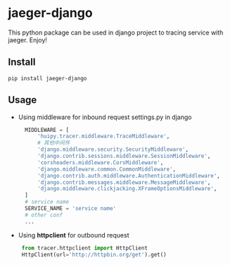 # jaeger-django
This python package can be used in django project to  tracing service with jaeger. Enjoy!

## Install
`pip install jaeger-django`

## Usage
* Using middleware for inbound request
  settings.py in django
  ```python
    MIDDLEWARE = [
        'huipy.tracer.middleware.TraceMiddleware',
        # 其他中间件
        'django.middleware.security.SecurityMiddleware',
        'django.contrib.sessions.middleware.SessionMiddleware',
        'corsheaders.middleware.CorsMiddleware',
        'django.middleware.common.CommonMiddleware',
        'django.contrib.auth.middleware.AuthenticationMiddleware',
        'django.contrib.messages.middleware.MessageMiddleware',
        'django.middleware.clickjacking.XFrameOptionsMiddleware',
    ]
    # service name
    SERVICE_NAME = 'service name'
    # other conf
    ...
  ```
* Using **httpclient** for outbound request
   ```python
    from tracer.httpclient import HttpClient
    HttpClient(url='http://httpbin.org/get').get()
   ```

